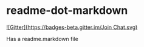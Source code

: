 readme-dot-markdown
===================
[![Gitter](https://badges-beta.gitter.im/Join Chat.svg)](https://beta.gitter.im/gittertestbot/readme-dot-markdown?utm_source=badge&utm_medium=badge&utm_campaign=pr-badge&utm_content=badge)

Has a readme.markdown file
